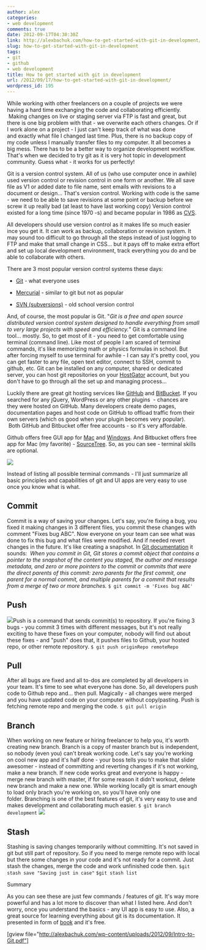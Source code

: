 ```yaml
---
author: alex
categories:
- web development
comments: true
date: 2012-09-17T04:30:30Z
link: http://alexbachuk.com/how-to-get-started-with-git-in-development/
slug: how-to-get-started-with-git-in-development
tags:
- git
- github
- web development
title: How to get started with git in development
url: /2012/09/17/how-to-get-started-with-git-in-development/
wordpress_id: 195
---
```


While working with other freelancers on a couple of projects we were having a hard time exchanging the code and collaborating efficiently.  Making changes on live or staging server via FTP is fast and great, but there is one big problem with that - we overwrite each others changes. Or if I work alone on a project - I just can't keep track of what was done and exactly what file I changed last time. Plus, there is no backup copy of my code unless I manually transfer files to my computer. It all becomes a big mess. There has to be a better way to organize development workflow. That's when we decided to try git as it is very hot topic in development community. Guess what - it works for us perfectly!

Git is a version control system. All of us (who use computer once in awhile) used version control or revision control in one form or another. We all save file as V1 or added date to file name, sent emails with revisions to a document or design... That's version control. Working with code is the same - we need to be able to save revisions at some point or backup before we screw it up really bad (at least to have last working copy) Version control existed for a long time (since 1970 -s) and became popular in 1986 as [CVS](http://en.wikipedia.org/wiki/Concurrent_Versions_System).

All developers should use version control as it makes life so much easier ince you get it. It can work as backup, collaboration or revision system. It may sound too difficult to go through all the steps instead of just logging to FTP and make that small change in CSS... but it pays off to make extra effort and set up local development environment, track everything you do and be able to collaborate with others.

There are 3 most popular version control systems these days:



	
  * [Git](http://git-scm.com/) - what everyone uses

	
  * [Mercurial](http://mercurial.selenic.com/) - similar to git but not as popular

	
  * [SVN (subversions)](http://subversion.tigris.org/) - old school version control


And, of course, the most popular is Git. "_Git is a free and open source distributed version control system designed to handle everything from small to very large projects with speed and efficiency._" Git is a command line tool... mostly. So, to get most of it - you need to get comfortable using terminal (command line). Like most of people I am scared of terminal commands, it's like memorizing math or physics formulas in school. But after forcing myself to use terminal for awhile - I can say it's pretty cool, you can get faster to any file, open text editor, connect to SSH, commit to github, etc. Git can be installed on any computer, shared or dedicated server, you can host git repositories on your [HostGator](http://secure.hostgator.com/~affiliat/cgi-bin/affiliates/clickthru.cgi?id=netxm1) account, but you don't have to go through all the set up and managing process...

Luckily there are great git hosting services like [GitHub](https://github.com/) and [BitBucket](https://bitbucket.org/). If you searched for any jQuery, WordPress or any other plugins  - chances are they were hosted on GitHub. Many developers create demo pages, documentation pages and host code on GitHub to offload traffic from their own servers (which os good when your plugin becomes very popular).  Both GitHub and Bitbucket offer free accounts - so it's very affordable.

Github offers free GUI app for [Mac](http://mac.github.com/) and [Windows](http://windows.github.com/). And Bitbucket offers free app for Mac (my favorite) - [SourceTree](http://www.sourcetreeapp.com/). So, as you can see - terminal skills are optional.

[![](http://alexbachuk.com/wp-content/uploads/2012/09/sourcetree-app.jpg)](http://www.sourcetreeapp.com/)

Instead of listing all possible terminal commands - I'll just summarize all basic principles and capabilities of git and UI apps are very easy to use once you know what is what.


## Commit


Commit is a way of saving your changes. Let's say, you're fixing a bug, you fixed it making changes in 3 different files, you commit these changes with comment "Fixes bug ABC". Now everyone on your team can see what was done to fix this bug and what files were modified. And if needed revert changes in the future. It's like creating a snapshot. In [Git documentation](http://git-scm.com/book/en/Git-Branching-What-a-Branch-Is) it sounds:  _When you commit in Git, Git stores a commit object that contains a pointer to the snapshot of the content you staged, the author and message metadata, and zero or more pointers to the commit or commits that were the direct parents of this commit: zero parents for the first commit, one parent for a normal commit, and multiple parents for a commit that results from a merge of two or more branches._
`$ git commit -m 'Fixes bug ABC'`


## Push


![](http://alexbachuk.com/wp-content/uploads/2012/09/git-push.png)Push is a command that sends commit(s) to repository. If you're fixing 3 bugs - you commit 3 times with different messages, but it's not really exciting to have these fixes on your computer, nobody will find out about these fixes - and "push" does that, it pushes files to Github, your hosted repo, or other remote repository.
`$ git push originRepo remoteRepo`


## Pull


After all bugs are fixed and all to-dos are completed by all developers in your team. It's time to see what everyone has done. So, all developers push code to Github repo and... then pull. Magically - all changes were merged and you have updated code on your computer without copy/pasting. Push is fetching remote repo and merging the code.
`$ git pull origin`


## Branch


When working on new feature or hiring freelancer to help you, it's worth creating new branch. Branch is a copy of master branch but is independent, so nobody (even you) can't break working code. Let's say you're working on cool new app and it's half done - your boss tells you to make that slider awesomer - instead of committing and reverting changes if it's not working, make a new branch. If new code works great and everyone is happy - merge new branch with master, if for some reason it didn't workout, delete new branch and make a new one. While working locally git is smart enough to load only brach you're working on, so you'll have only one folder. Branching is one of the best features of git, it's very easy to use and makes development and collaborating much easier.
`$ git branch development`
![](http://alexbachuk.com/wp-content/uploads/2012/09/branching-merging1.png)


## Stash


Stashing is saving changes temporarily without committing. It's not saved in git but still part of repository. So if you need to merge remote repo with local but there some changes in your code and it's not ready for a commit. Just stash the changes, merge the code and work unfinished code then.
`$git stash save "Saving just in case"`
`$git stash list`

Summary

As you can see these are just few commands / features of git. It's way more powerful and has a lot more to discover than what I listed here. And don't worry, once you understand the basics - any UI app is easy to use. Also, a great source for learning everything about git is its documentation. It presented in form of [book](http://git-scm.com/book) and it's free.

[gview file="http://alexbachuk.com/wp-content/uploads/2012/09/Intro-to-Git.pdf"]
